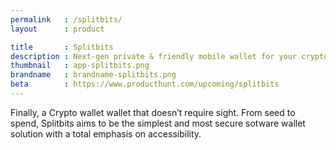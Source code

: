 ```yaml
---
permalink   : /splitbits/
layout      : product

title       : Splitbits
description : Next-gen private & friendly mobile wallet for your cryptos.
thumbnail   : app-splitbits.png
brandname   : brandname-splitbits.png
beta        : https://www.producthunt.com/upcoming/splitbits
---
```


Finally, a Crypto wallet wallet that doesn’t require sight. From seed to spend, Splitbits aims to be the simplest and most secure sotware wallet solution with a total emphasis on accessibility.
